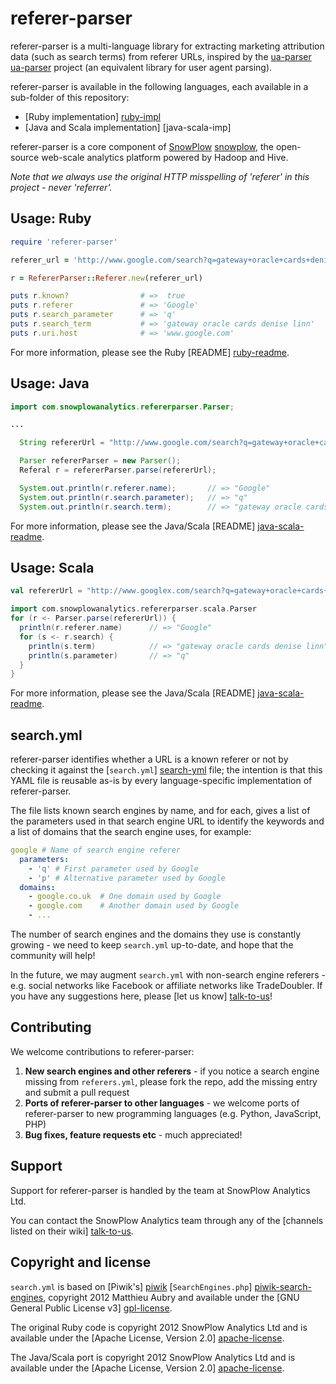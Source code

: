 # referer-parser

referer-parser is a multi-language library for extracting marketing attribution data (such as search terms) from referer URLs, inspired by the [ua-parser] [ua-parser] project (an equivalent library for user agent parsing).

referer-parser is available in the following languages, each available in a sub-folder of this repository:

* [Ruby implementation] [ruby-impl]
* [Java and Scala implementation] [java-scala-imp]

referer-parser is a core component of [SnowPlow] [snowplow], the open-source web-scale analytics platform powered by Hadoop and Hive.

_Note that we always use the original HTTP misspelling of 'referer' in this project - never 'referrer'._

## Usage: Ruby

```ruby
require 'referer-parser'

referer_url = 'http://www.google.com/search?q=gateway+oracle+cards+denise+linn&hl=en&client=safari'

r = RefererParser::Referer.new(referer_url)

puts r.known?                # =>  true
puts r.referer               # => 'Google'
puts r.search_parameter      # => 'q'     
puts r.search_term           # => 'gateway oracle cards denise linn'
puts r.uri.host              # => 'www.google.com'
```

For more information, please see the Ruby [README] [ruby-readme].

## Usage: Java

```java
import com.snowplowanalytics.refererparser.Parser;

...

  String refererUrl = "http://www.google.com/search?q=gateway+oracle+cards+denise+linn&hl=en&client=safari";

  Parser refererParser = new Parser();
  Referal r = refererParser.parse(refererUrl);

  System.out.println(r.referer.name);       // => "Google"
  System.out.println(r.search.parameter);   // => "q"    
  System.out.println(r.search.term);        // => "gateway oracle cards denise linn"
```

For more information, please see the Java/Scala [README] [java-scala-readme].

## Usage: Scala

```scala
val refererUrl = "http://www.googlex.com/search?q=gateway+oracle+cards+denise+linn&hl=en&client=safari"

import com.snowplowanalytics.refererparser.scala.Parser
for (r <- Parser.parse(refererUrl)) {
  println(r.referer.name)      // => "Google"
  for (s <- r.search) {
    println(s.term)            // => "gateway oracle cards denise linn"
    println(s.parameter)       // => "q"    
  }
}
```

For more information, please see the Java/Scala [README] [java-scala-readme].

## search.yml

referer-parser identifies whether a URL is a known referer or not by checking it against the [`search.yml`] [search-yml] file; the intention is that this YAML file is reusable as-is by every language-specific implementation of referer-parser.

The file lists known search engines by name, and for each, gives a list of the parameters used in that search engine URL to identify the keywords and a list of domains that the search engine uses, for example:

```yaml
google # Name of search engine referer
  parameters:
    - 'q' # First parameter used by Google
    - 'p' # Alternative parameter used by Google
  domains:
    - google.co.uk  # One domain used by Google
    - google.com    # Another domain used by Google
    - ...
```

The number of search engines and the domains they use is constantly growing - we need to keep `search.yml` up-to-date, and hope that the community will help!

In the future, we may augment `search.yml` with non-search engine referers - e.g. social networks like Facebook or affiliate networks like TradeDoubler. If you have any suggestions here, please [let us know] [talk-to-us]!

## Contributing

We welcome contributions to referer-parser:

1. **New search engines and other referers** - if you notice a search engine missing from `referers.yml`, please fork the repo, add the missing entry and submit a pull request
2. **Ports of referer-parser to other languages** - we welcome ports of referer-parser to new programming languages (e.g. Python, JavaScript, PHP)
3. **Bug fixes, feature requests etc** - much appreciated!

## Support

Support for referer-parser is handled by the team at SnowPlow Analytics Ltd.

You can contact the SnowPlow Analytics team through any of the [channels listed on their wiki] [talk-to-us].

## Copyright and license

`search.yml` is based on [Piwik's] [piwik] [`SearchEngines.php`] [piwik-search-engines], copyright 2012 Matthieu Aubry and available under the [GNU General Public License v3] [gpl-license].

The original Ruby code is copyright 2012 SnowPlow Analytics Ltd and is available under the [Apache License, Version 2.0] [apache-license].

The Java/Scala port is copyright 2012 SnowPlow Analytics Ltd and is available under the [Apache License, Version 2.0] [apache-license].

[ua-parser]: https://github.com/tobie/ua-parser

[snowplow]: https://github.com/snowplow/snowplow
[ruby-impl]: https://github.com/snowplow/referer-parser/tree/master/ruby
[ruby-readme]: https://github.com/snowplow/referer-parser/blob/master/ruby/README.md
[java-scala-impl]: https://github.com/snowplow/referer-parser/tree/master/java-scala
[java-scala-readme]: https://github.com/snowplow/referer-parser/blob/master/java-scala/README.md
[search-yml]: https://github.com/snowplow/referer-parser/blob/master/search.yml
[talk-to-us]: https://github.com/snowplow/snowplow/wiki/Talk-to-us

[piwik]: http://piwik.org
[piwik-search-engines]: https://github.com/piwik/piwik/blob/master/core/DataFiles/SearchEngines.php

[apache-license]: http://www.apache.org/licenses/LICENSE-2.0
[gpl-license]: http://www.gnu.org/licenses/gpl-3.0.html